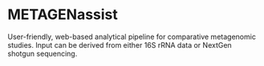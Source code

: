 # METAGENassist

User-friendly, web-based analytical pipeline for comparative metagenomic studies. Input can be derived from either 16S rRNA data or NextGen shotgun sequencing.
